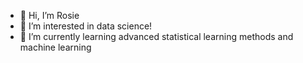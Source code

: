 - 👋 Hi, I’m Rosie
- 👀 I’m interested in data science!
- 🌱 I’m currently learning advanced statistical learning methods and machine learning
<!---
bschmitz28/bschmitz28 is a ✨ special ✨ repository because its `README.md` (this file) appears on your GitHub profile.
You can click the Preview link to take a look at your changes.
--->
